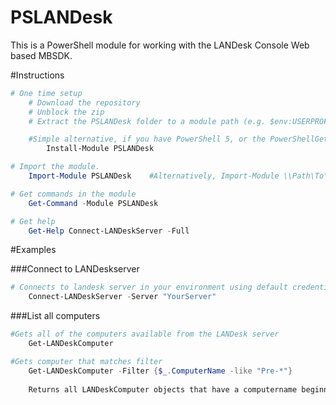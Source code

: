 PSLANDesk
==========

This is a PowerShell module for working with the LANDesk Console
Web based MBSDK.

#Instructions

```powershell
# One time setup
    # Download the repository
    # Unblock the zip
    # Extract the PSLANDesk folder to a module path (e.g. $env:USERPROFILE\Documents\WindowsPowerShell\Modules\)

    #Simple alternative, if you have PowerShell 5, or the PowerShellGet module:
        Install-Module PSLANDesk

# Import the module.
    Import-Module PSLANDesk    #Alternatively, Import-Module \\Path\To\PSLANDesk

# Get commands in the module
    Get-Command -Module PSLANDesk

# Get help
    Get-Help Connect-LANDeskServer -Full
```

#Examples

###Connect to LANDeskserver


```PowerShell
# Connects to landesk server in your environment using default credentials
	Connect-LANDeskServer -Server "YourServer"
```

###List all computers
```PowerShell
#Gets all of the computers available from the LANDesk server
	Get-LANDeskComputer

#Gets computer that matches filter
	Get-LANDeskComputer -Filter {$_.ComputerName -like "Pre-*"}
		
	Returns all LANDeskComputer objects that have a computername beginning with Pre-

```
